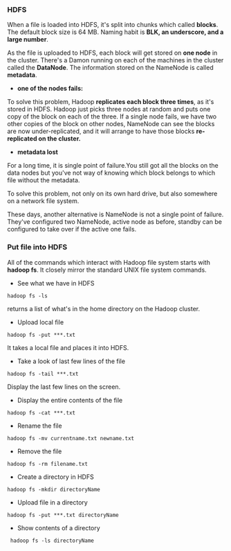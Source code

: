 ### HDFS

When a file is loaded into HDFS, it's split into chunks which called **blocks**. The default block size is 64 MB. Naming habit is **BLK, an underscore, and a large number**.

As the file is uploaded to HDFS, each block will get stored on **one node** in the cluster. There's a Damon running on each of the machines in the cluster called the **DataNode**.  The information stored on the NameNode is called **metadata**.

* **one of the nodes fails:**

To solve this problem, Hadoop **replicates each block three times**, as it's stored in HDFS. Hadoop just picks three nodes at random and puts one copy of the block on each of the three.
If a single node fails, we have two other copies of the block on other nodes, NameNode can see the blocks are now under-replicated, and it will arrange to have those blocks **re-replicated on the cluster.**

* **metadata lost**

For a long time, it is single point of failure.You still got all the blocks on the data nodes but you've not way of knowing which block belongs to which file without the metadata. 

To solve this problem, not only on its own hard drive, but also somewhere on a network file system.

These days, another alternative is NameNode is not a single point of failure. They've configured two NameNode, active node as before, standby can be configured to take over if the active one fails.


### Put file into HDFS
All of the commands which interact with Hadoop file system starts with **hadoop fs**. It closely mirror the standard UNIX file system commands.

*  See what we have in HDFS


```
hadoop fs -ls
```
returns a list of what's in the home directory on the Hadoop cluster.

*  Upload local file 


```
hadoop fs -put ***.txt
```

It takes a local file and places it into HDFS.

*  Take a look of last few lines of the file



```
hadoop fs -tail ***.txt
```

Display the last few lines on the screen.


* Display the entire contents of the file
```
hadoop fs -cat ***.txt
```


* Rename the file


```
hadoop fs -mv currentname.txt newname.txt
```


* Remove the file



```
hadoop fs -rm filename.txt
```

* Create a directory in HDFS


```
hadoop fs -mkdir directoryName
```
* Upload file in a directory


```
hadoop fs -put ***.txt directoryName
```
 * Show contents of a directory
 


```
 hadoop fs -ls directoryName
```




